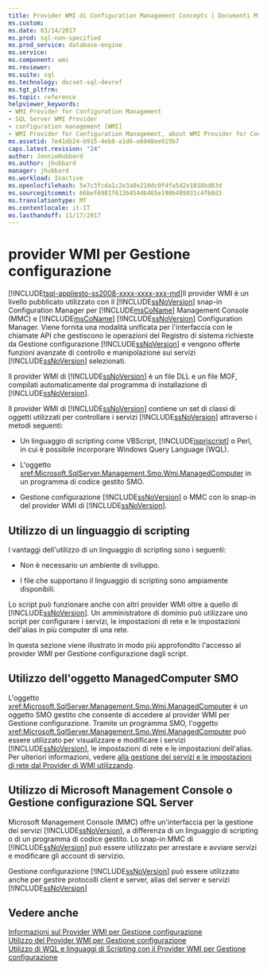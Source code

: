 ```yaml
---
title: Provider WMI di Configuration Management Concepts | Documenti Microsoft
ms.custom: 
ms.date: 03/14/2017
ms.prod: sql-non-specified
ms.prod_service: database-engine
ms.service: 
ms.component: wmi
ms.reviewer: 
ms.suite: sql
ms.technology: docset-sql-devref
ms.tgt_pltfrm: 
ms.topic: reference
helpviewer_keywords:
- WMI Provider for Configuration Management
- SQL Server WMI Provider
- configuration management [WMI]
- WMI Provider for Configuration Management, about WMI Provider for Configuration Management
ms.assetid: 7e41db24-b915-4eb8-a1d6-e6948ee915b7
caps.latest.revision: "24"
author: JennieHubbard
ms.author: jhubbard
manager: jhubbard
ms.workload: Inactive
ms.openlocfilehash: 5e7c3fcda1c2e3a8e210dc0f4fa5d2e1018bd83d
ms.sourcegitcommit: 66bef6981f613b454db465e190b489031c4fb8d3
ms.translationtype: MT
ms.contentlocale: it-IT
ms.lasthandoff: 11/17/2017
---
```

# <a name="wmi-provider-for-configuration-management"></a>provider WMI per Gestione configurazione
[!INCLUDE[tsql-appliesto-ss2008-xxxx-xxxx-xxx-md](../../includes/tsql-appliesto-ss2008-xxxx-xxxx-xxx-md.md)]Il provider WMI è un livello pubblicato utilizzato con il [!INCLUDE[ssNoVersion](../../includes/ssnoversion-md.md)] snap-in Configuration Manager per [!INCLUDE[msCoName](../../includes/msconame-md.md)] Management Console (MMC) e [!INCLUDE[msCoName](../../includes/msconame-md.md)] [!INCLUDE[ssNoVersion](../../includes/ssnoversion-md.md)] Configuration Manager. Viene fornita una modalità unificata per l'interfaccia con le chiamate API che gestiscono le operazioni del Registro di sistema richieste da Gestione configurazione [!INCLUDE[ssNoVersion](../../includes/ssnoversion-md.md)] e vengono offerte funzioni avanzate di controllo e manipolazione sui servizi [!INCLUDE[ssNoVersion](../../includes/ssnoversion-md.md)] selezionati.  
  
 Il provider WMI di [!INCLUDE[ssNoVersion](../../includes/ssnoversion-md.md)] è un file DLL e un file MOF, compilati automaticamente dal programma di installazione di [!INCLUDE[ssNoVersion](../../includes/ssnoversion-md.md)].  
  
 Il provider WMI di [!INCLUDE[ssNoVersion](../../includes/ssnoversion-md.md)] contiene un set di classi di oggetti utilizzati per controllare i servizi [!INCLUDE[ssNoVersion](../../includes/ssnoversion-md.md)] attraverso i metodi seguenti:  
  
-   Un linguaggio di scripting come VBScript, [!INCLUDE[jsprjscript](../../includes/jsprjscript-md.md)] o Perl, in cui è possibile incorporare Windows Query Language (WQL).  
  
-   L'oggetto <xref:Microsoft.SqlServer.Management.Smo.Wmi.ManagedComputer> in un programma di codice gestito SMO.  
  
-   Gestione configurazione [!INCLUDE[ssNoVersion](../../includes/ssnoversion-md.md)] o MMC con lo snap-in del provider WMI di [!INCLUDE[ssNoVersion](../../includes/ssnoversion-md.md)].  
  
## <a name="using-a-script-language"></a>Utilizzo di un linguaggio di scripting  
 I vantaggi dell'utilizzo di un linguaggio di scripting sono i seguenti:  
  
-   Non è necessario un ambiente di sviluppo.  
  
-   I file che supportano il linguaggio di scripting sono ampiamente disponibili.  
  
 Lo script può funzionare anche con altri provider WMI oltre a quello di [!INCLUDE[ssNoVersion](../../includes/ssnoversion-md.md)]. Un amministratore di dominio può utilizzare uno script per configurare i servizi, le impostazioni di rete e le impostazioni dell'alias in più computer di una rete.  
  
 In questa sezione viene illustrato in modo più approfondito l'accesso al provider WMI per Gestione configurazione dagli script.  
  
## <a name="using-the-smo-managedcomputer-object"></a>Utilizzo dell'oggetto ManagedComputer SMO   
 L'oggetto <xref:Microsoft.SqlServer.Management.Smo.Wmi.ManagedComputer> è un oggetto SMO gestito che consente di accedere al provider WMI per Gestione configurazione. Tramite un programma SMO, l'oggetto <xref:Microsoft.SqlServer.Management.Smo.Wmi.ManagedComputer> può essere utilizzato per visualizzare e modificare i servizi [!INCLUDE[ssNoVersion](../../includes/ssnoversion-md.md)], le impostazioni di rete e le impostazioni dell'alias. Per ulteriori informazioni, vedere [alla gestione dei servizi e le impostazioni di rete dal Provider di WMI utilizzando](../../relational-databases/server-management-objects-smo/tasks/managing-services-and-network-settings-by-using-wmi-provider.md).  
  
## <a name="using-the-microsoft-management-console-or-sql-server-configuration-manager"></a>Utilizzo di Microsoft Management Console o Gestione configurazione SQL Server  
 Microsoft Management Console (MMC) offre un'interfaccia per la gestione dei servizi [!INCLUDE[ssNoVersion](../../includes/ssnoversion-md.md)], a differenza di un linguaggio di scripting o di un programma di codice gestito. Lo snap-in MMC di [!INCLUDE[ssNoVersion](../../includes/ssnoversion-md.md)] può essere utilizzato per arrestare e avviare servizi e modificare gli account di servizio.  
  
 Gestione configurazione [!INCLUDE[ssNoVersion](../../includes/ssnoversion-md.md)] può essere utilizzato anche per gestire protocolli client e server, alias del server e servizi [!INCLUDE[ssNoVersion](../../includes/ssnoversion-md.md)]  
  
## <a name="see-also"></a>Vedere anche  
 [Informazioni sul Provider WMI per Gestione configurazione](../../relational-databases/wmi-provider-configuration/understanding-the-wmi-provider-for-configuration-management.md)   
 [Utilizzo del Provider WMI per Gestione configurazione](../../relational-databases/wmi-provider-configuration/working-with-the-wmi-provider-for-configuration-management.md)   
 [Utilizzo di WQL e linguaggi di Scripting con il Provider WMI per Gestione configurazione](../../relational-databases/wmi-provider-configuration/using-wql-and-scripting-languages-with-the-wmi-provider.md)  
  
  
